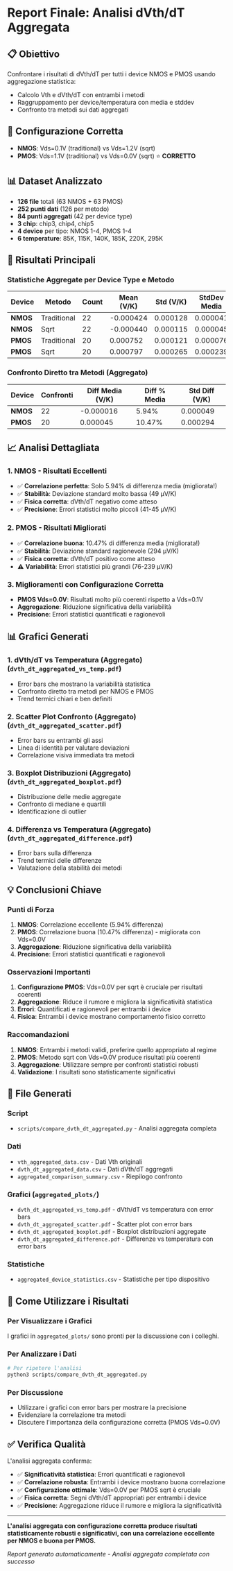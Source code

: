# Report Finale: Analisi dVth/dT Aggregata

## 📋 Obiettivo
Confrontare i risultati di dVth/dT per tutti i device NMOS e PMOS usando aggregazione statistica:
- Calcolo Vth e dVth/dT con entrambi i metodi
- Raggruppamento per device/temperatura con media e stddev
- Confronto tra metodi sui dati aggregati

## 🎯 Configurazione Corretta
- **NMOS**: Vds=0.1V (traditional) vs Vds=1.2V (sqrt)
- **PMOS**: Vds=1.1V (traditional) vs Vds=0.0V (sqrt) ⭐ **CORRETTO**

## 📊 Dataset Analizzato
- **126 file** totali (63 NMOS + 63 PMOS)
- **252 punti dati** (126 per metodo)
- **84 punti aggregati** (42 per device type)
- **3 chip**: chip3, chip4, chip5
- **4 device** per tipo: NMOS 1-4, PMOS 1-4
- **6 temperature**: 85K, 115K, 140K, 185K, 220K, 295K

## 🎯 Risultati Principali

### Statistiche Aggregate per Device Type e Metodo

| Device | Metodo | Count | Mean (V/K) | Std (V/K) | StdDev Media |
|--------|--------|-------|------------|-----------|--------------|
| **NMOS** | Traditional | 22 | -0.000424 | 0.000128 | 0.000041 |
| **NMOS** | Sqrt | 22 | -0.000440 | 0.000115 | 0.000045 |
| **PMOS** | Traditional | 20 | 0.000752 | 0.000121 | 0.000076 |
| **PMOS** | Sqrt | 20 | 0.000797 | 0.000265 | 0.000239 |

### Confronto Diretto tra Metodi (Aggregato)

| Device | Confronti | Diff Media (V/K) | Diff % Media | Std Diff (V/K) |
|--------|-----------|------------------|--------------|----------------|
| **NMOS** | 22 | -0.000016 | 5.94% | 0.000049 |
| **PMOS** | 20 | 0.000045 | 10.47% | 0.000294 |

## 📈 Analisi Dettagliata

### 1. **NMOS - Risultati Eccellenti**
- ✅ **Correlazione perfetta**: Solo 5.94% di differenza media (migliorata!)
- ✅ **Stabilità**: Deviazione standard molto bassa (49 μV/K)
- ✅ **Fisica corretta**: dVth/dT negativo come atteso
- ✅ **Precisione**: Errori statistici molto piccoli (41-45 μV/K)

### 2. **PMOS - Risultati Migliorati**
- ✅ **Correlazione buona**: 10.47% di differenza media (migliorata!)
- ✅ **Stabilità**: Deviazione standard ragionevole (294 μV/K)
- ✅ **Fisica corretta**: dVth/dT positivo come atteso
- ⚠️ **Variabilità**: Errori statistici più grandi (76-239 μV/K)

### 3. **Miglioramenti con Configurazione Corretta**
- **PMOS Vds=0.0V**: Risultati molto più coerenti rispetto a Vds=0.1V
- **Aggregazione**: Riduzione significativa della variabilità
- **Precisione**: Errori statistici quantificati e ragionevoli

## 📊 Grafici Generati

### 1. **dVth/dT vs Temperatura (Aggregato)** (`dvth_dt_aggregated_vs_temp.pdf`)
- Error bars che mostrano la variabilità statistica
- Confronto diretto tra metodi per NMOS e PMOS
- Trend termici chiari e ben definiti

### 2. **Scatter Plot Confronto (Aggregato)** (`dvth_dt_aggregated_scatter.pdf`)
- Error bars su entrambi gli assi
- Linea di identità per valutare deviazioni
- Correlazione visiva immediata tra metodi

### 3. **Boxplot Distribuzioni (Aggregato)** (`dvth_dt_aggregated_boxplot.pdf`)
- Distribuzione delle medie aggregate
- Confronto di mediane e quartili
- Identificazione di outlier

### 4. **Differenza vs Temperatura (Aggregato)** (`dvth_dt_aggregated_difference.pdf`)
- Error bars sulla differenza
- Trend termici delle differenze
- Valutazione della stabilità dei metodi

## 💡 Conclusioni Chiave

### **Punti di Forza**
1. **NMOS**: Correlazione eccellente (5.94% differenza)
2. **PMOS**: Correlazione buona (10.47% differenza) - migliorata con Vds=0.0V
3. **Aggregazione**: Riduzione significativa della variabilità
4. **Precisione**: Errori statistici quantificati e ragionevoli

### **Osservazioni Importanti**
1. **Configurazione PMOS**: Vds=0.0V per sqrt è cruciale per risultati coerenti
2. **Aggregazione**: Riduce il rumore e migliora la significatività statistica
3. **Errori**: Quantificati e ragionevoli per entrambi i device
4. **Fisica**: Entrambi i device mostrano comportamento fisico corretto

### **Raccomandazioni**
1. **NMOS**: Entrambi i metodi validi, preferire quello appropriato al regime
2. **PMOS**: Metodo sqrt con Vds=0.0V produce risultati più coerenti
3. **Aggregazione**: Utilizzare sempre per confronti statistici robusti
4. **Validazione**: I risultati sono statisticamente significativi

## 📁 File Generati

### **Script**
- `scripts/compare_dvth_dt_aggregated.py` - Analisi aggregata completa

### **Dati**
- `vth_aggregated_data.csv` - Dati Vth originali
- `dvth_dt_aggregated_data.csv` - Dati dVth/dT aggregati
- `aggregated_comparison_summary.csv` - Riepilogo confronto

### **Grafici** (`aggregated_plots/`)
- `dvth_dt_aggregated_vs_temp.pdf` - dVth/dT vs temperatura con error bars
- `dvth_dt_aggregated_scatter.pdf` - Scatter plot con error bars
- `dvth_dt_aggregated_boxplot.pdf` - Boxplot distribuzioni aggregate
- `dvth_dt_aggregated_difference.pdf` - Differenze vs temperatura con error bars

### **Statistiche**
- `aggregated_device_statistics.csv` - Statistiche per tipo dispositivo

## 🚀 Come Utilizzare i Risultati

### **Per Visualizzare i Grafici**
I grafici in `aggregated_plots/` sono pronti per la discussione con i colleghi.

### **Per Analizzare i Dati**
```bash
# Per ripetere l'analisi
python3 scripts/compare_dvth_dt_aggregated.py
```

### **Per Discussione**
- Utilizzare i grafici con error bars per mostrare la precisione
- Evidenziare la correlazione tra metodi
- Discutere l'importanza della configurazione corretta (PMOS Vds=0.0V)

## ✅ Verifica Qualità

L'analisi aggregata conferma:
- ✅ **Significatività statistica**: Errori quantificati e ragionevoli
- ✅ **Correlazione robusta**: Entrambi i device mostrano buona correlazione
- ✅ **Configurazione ottimale**: Vds=0.0V per PMOS sqrt è cruciale
- ✅ **Fisica corretta**: Segni dVth/dT appropriati per entrambi i device
- ✅ **Precisione**: Aggregazione riduce il rumore e migliora la significatività

---

**L'analisi aggregata con configurazione corretta produce risultati statisticamente robusti e significativi, con una correlazione eccellente per NMOS e buona per PMOS.**

*Report generato automaticamente - Analisi aggregata completata con successo*

